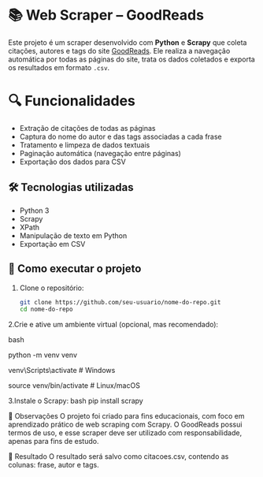 # 📚 Web Scraper – GoodReads

Este projeto é um scraper desenvolvido com **Python** e **Scrapy** que coleta citações, autores e tags do site [GoodReads](https://www.goodreads.com/quotes). Ele realiza a navegação automática por todas as páginas do site, trata os dados coletados e exporta os resultados em formato `.csv`.

# 🔍 Funcionalidades

- Extração de citações de todas as páginas
- Captura do nome do autor e das tags associadas a cada frase
- Tratamento e limpeza de dados textuais
- Paginação automática (navegação entre páginas)
- Exportação dos dados para CSV

## 🛠️ Tecnologias utilizadas

- Python 3
- Scrapy
- XPath
- Manipulação de texto em Python
- Exportação em CSV

## 🚀 Como executar o projeto

1. Clone o repositório:
   ```bash
   git clone https://github.com/seu-usuario/nome-do-repo.git
   cd nome-do-repo

2.Crie e ative um ambiente virtual (opcional, mas recomendado):

bash

python -m venv venv

venv\Scripts\activate  # Windows

source venv/bin/activate   # Linux/macOS

3.Instale o Scrapy:
bash
pip install scrapy

📌 Observações
O projeto foi criado para fins educacionais, com foco em aprendizado prático de web scraping com Scrapy.
O GoodReads possui termos de uso, e esse scraper deve ser utilizado com responsabilidade, apenas para fins de estudo.

📁 Resultado
O resultado será salvo como citacoes.csv, contendo as colunas: frase, autor e tags.
